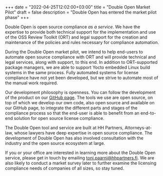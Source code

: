 +++
date = "2022-04-25T12:02:00+03:00"
title = "Double Open Market Pilot"
draft = false
description = "Double Open has entered the market pilot phase"
+++

Double Open is open source compliance _as a service_. We have the expertise to provide both technical support for the implementation and use of the OSS Review Toolkit (ORT) and legal support for the creation and maintenance of the policies and rules necessary for compliance automation.

During the Double Open market pilot, we intend to help end-users to automate open source compliance with ORT and will provide technical and legal services, along with support, to this end. In addition to ORT-supported package managers, we are able to support Yocto embedded Linux build systems in the same  process. Fully automated systems for license compliance have not yet been developed, but we strive to automate most of the manual work required.

Our development philosophy is openness. You can follow the development of the product on our [GitHub page](https://github.com/doubleopen-project). The tools we use are open source, on top of which we develop our own code, also open source and available on our GitHub page, to integrate the different parts and stages of the compliance process so that the end-user is able to benefit from an end-to-end solution for open source license compliance.

The Double Open tool and service are built at HH Partners, Attorneys-at-law, whose lawyers have deep expertise in open source compliance. The development of Double Open has also involved consultation with the industry and the open source ecosystem at large.

If you or your office are interested in learning more about the Double Open service, please get in touch by emailing toni.paarni@hhpartners.fi. We are also likely to conduct a market survey later to further examine the licensing compliance needs of companies of all sizes, so stay tuned.
